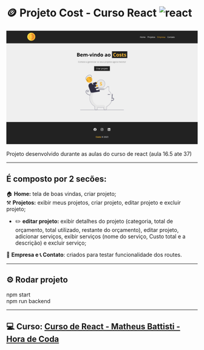 # 🪙 Projeto Cost - Curso React ![react](https://img.shields.io/badge/React-20232A?style=for-the-badge&logo=react&logoColor=61DAFB)

![projetoCost](/src/img/print.png)

Projeto desenvolvido durante as aulas do curso de react (aula 16.5 ate 37)

---
## É composto por 2 secões:

🏠 **Home:** tela de boas vindas, criar projeto;<br>
⚒️ **Projetos:** exibir meus projetos, criar projeto, editar projeto e excluir projeto;<br>
- ✏️ **editar projeto:** exibir detalhes do projeto (categoria, total de orçamento, total utilizado, restante do orçamento), editar projeto, adicionar serviços, exibir serviços (nome do serviço, Custo total e a descrição) e excluir serviço;<br>

🏢 **Empresa e 📞 Contato**: criados para testar funcionalidade dos routes.

---

## ⚙️ Rodar projeto

npm start<br>
npm run backend

---

## 💻 Curso: [Curso de React - Matheus Battisti - Hora de Coda](https://www.youtube.com/playlist?list=PLnDvRpP8BneyVA0SZ2okm-QBojomniQVO)